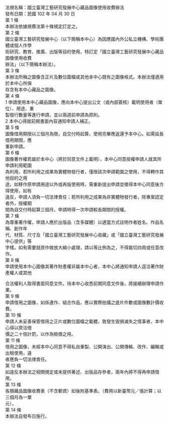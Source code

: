 法規名稱：國立臺灣工藝研究發展中心藏品圖像使用收費辦法  
發布日期：民國 102 年 04 月 30 日  
第 1 條  
本辦法依據規費法第十條規定訂定之。  
第 2 條  
國立臺灣工藝研究發展中心（以下簡稱本中心）為因應國內外公私立機構、學術團體或個人作學  
術研究、教育、推廣、出版等目的使用，特訂定「國立臺灣工藝研究發展中心藏品圖像使用收費  
辦法」（以下簡稱本辦法）。  
第 3 條  
本辦法所稱之圖像含正片及數位圖檔或其他本中心既有之圖像格式。本辦法僅適用於本中心所保  
存含有本中心藏品之圖像。  
第 4 條  
1 申請使用本中心藏品圖像，應向本中心提出公文（或內部簽核）載明使用者（單位）、用途、重  
製發行數量等進行申請，並以兩週前申請為原則。  
2 本中心得就前開書面內容通知申請人補正。  
第 5 條  
圖像借用期限以三個月為限，自交付時起算，使用完畢應返還予本中心。如需延長借用期間，應  
重新申請。  
第 6 條  
圖像著作權若屬於本中心（將於同意文件上載明），本中心同意授權申請人就其所申請利用範圍  
為利用，若所利用之成果為實體物發行者，僅限該次申請範圍之使用，不得轉作其他目的之用  
途。如移作原申請用途以外或再版使用時，需重新提出申請並徵得本中心同意後方得使用，如有  
違反，申請人須負一切法律責任；若所利用之成果為非實體物發行者，除專案認定者外，授權期  
間為自交付時起算三個月，申請時得一次申請較長期間的授權。  
第 7 條  
為尊重著作權，申請人應於出版品（含多媒體）以適當方式註明作者姓名、作品名稱、創作年  
代、材質、尺寸及「國立臺灣工藝研究發展中心收藏」或「國立臺灣工藝研究發展中心提供」等  
字樣。如有需要就原作做放大縮小處理，請以等比例為之，不得裁切四周或任意改作。  
第 8 條  
申請使用本中心圖像其著作財產權非屬本中心者，本中心將通知申請人逕洽著作財產權人或其他  


合法權利人取得書面同意文件。待本中心收悉前開同意文件後，將接續辦理申請作業。  
第 9 條  
申請借用之圖像，如係連作、組合作品，應以實際拍攝之底片件數或圖像數計價收費。  
第 10 條  
申請人未妥善保管借用之正片或數位圖檔之載體，致發生毀損滅失之情事者，本中心得以原洽借  
價之二十倍計罰，以作為賠償之用。  
第 11 條  
借用之圖像，未經本中心同意不得私自重製、公開演出、公開傳輸、改作、編輯或出租使用，違  
者應負一切法律責任。  
第 12 條  
如違反本辦法之相關規定或未提供著述、出版品存參者，兩年內將不得再申請借用。  
第 13 條  
各類藏品圖像收費表（不含郵資）如後附基準表。（費用以新臺幣元╱張計算；以三個月為一單  
元）。  
第 14 條  
本辦法自發布日施行。  


